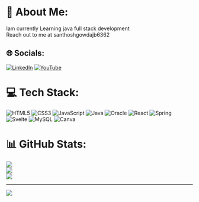 # 💫 About Me:
Iam currently Learning java full stack development<br>Reach out to me at santhoshgowdajb6362


## 🌐 Socials:
[![LinkedIn](https://img.shields.io/badge/LinkedIn-%230077B5.svg?logo=linkedin&logoColor=white)](https://linkedin.com/in/www.linkedin.com/in/santhosh-lr-55065724b) [![YouTube](https://img.shields.io/badge/YouTube-%23FF0000.svg?logo=YouTube&logoColor=white)](https://youtube.com/@https://www.youtube.com/@Errormakesmarter) 

# 💻 Tech Stack:
![HTML5](https://img.shields.io/badge/html5-%23E34F26.svg?style=for-the-badge&logo=html5&logoColor=white) ![CSS3](https://img.shields.io/badge/css3-%231572B6.svg?style=for-the-badge&logo=css3&logoColor=white) ![JavaScript](https://img.shields.io/badge/javascript-%23323330.svg?style=for-the-badge&logo=javascript&logoColor=%23F7DF1E) ![Java](https://img.shields.io/badge/java-%23ED8B00.svg?style=for-the-badge&logo=openjdk&logoColor=white) ![Oracle](https://img.shields.io/badge/Oracle-F80000?style=for-the-badge&logo=oracle&logoColor=white) ![React](https://img.shields.io/badge/react-%2320232a.svg?style=for-the-badge&logo=react&logoColor=%2361DAFB) ![Spring](https://img.shields.io/badge/spring-%236DB33F.svg?style=for-the-badge&logo=spring&logoColor=white) ![Svelte](https://img.shields.io/badge/svelte-%23f1413d.svg?style=for-the-badge&logo=svelte&logoColor=white) ![MySQL](https://img.shields.io/badge/mysql-%2300000f.svg?style=for-the-badge&logo=mysql&logoColor=white) ![Canva](https://img.shields.io/badge/Canva-%2300C4CC.svg?style=for-the-badge&logo=Canva&logoColor=white)
# 📊 GitHub Stats:
![](https://github-readme-stats.vercel.app/api?username=santhosh3838&theme=dark&hide_border=false&include_all_commits=false&count_private=false)<br/>
![](https://github-readme-streak-stats.herokuapp.com/?user=santhosh3838&theme=dark&hide_border=false)<br/>
![](https://github-readme-stats.vercel.app/api/top-langs/?username=santhosh3838&theme=dark&hide_border=false&include_all_commits=false&count_private=false&layout=compact)

---
[![](https://visitcount.itsvg.in/api?id=santhosh3838&icon=0&color=0)](https://visitcount.itsvg.in)

<!-- Proudly created with GPRM ( https://gprm.itsvg.in ) -->
